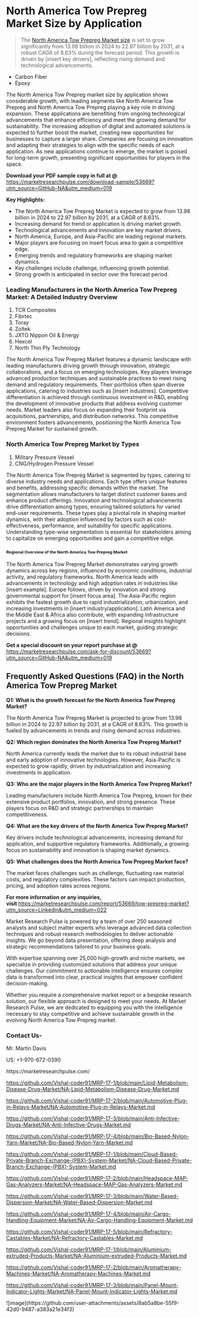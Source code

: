 <h1>North America Tow Prepreg Market&nbsp;Size by Application</h1><blockquote><p>The <a href="https://marketresearchpulse.com/download-sample/53669?utm_source=GitHub-NA&amp;utm_medium=019">North America Tow Prepreg Market size</a> is set to grow significantly from 13.98 billion in 2024 to 22.97 billion by 2031, at a robust CAGR of 8.63% during the forecast period. This growth is driven by [insert key drivers], reflecting rising demand and technological advancements.</p></blockquote><ul><li>Carbon Fiber<li> Epoxy</li></ul><p>The North America Tow Prepreg market size by application shows considerable growth, with leading segments like North America Tow Prepreg and North America Tow Prepreg playing a key role in driving expansion. These applications are benefiting from ongoing technological advancements that enhance efficiency and meet the growing demand for sustainability. The increasing adoption of digital and automated solutions is expected to further boost the market, creating new opportunities for businesses to capture a larger share. Companies are focusing on innovation and adapting their strategies to align with the specific needs of each application. As new applications continue to emerge, the market is poised for long-term growth, presenting significant opportunities for players in the space.</p><p><strong>Download your PDF sample copy in full at @ </strong><a href="https://marketresearchpulse.com/download-sample/53669?utm_source=GitHub-NA&amp;utm_medium=019">https://marketresearchpulse.com/download-sample/53669?utm_source=GitHub-NA&amp;utm_medium=019</a></p><p><strong>Key Highlights: </strong></p><ul><li>The North America Tow Prepreg Market is expected to grow from 13.98 billion in 2024 to 22.97 billion by 2031, at a CAGR of 8.63%.</li><li>Increasing demand for trend or application is driving market growth.</li><li>Technological advancements and innovation are key market drivers.</li><li>North America, Europe, and Asia-Pacific are leading regional markets.</li><li>Major players are focusing on insert focus area to gain a competitive edge.</li><li>Emerging trends and regulatory frameworks are shaping market dynamics.</li><li>Key challenges include challenge, influencing growth potential.</li><li>Strong growth is anticipated in sector over the forecast period.</li></ul><h3>Leading Manufacturers in the North America Tow Prepreg Market: A Detailed Industry Overview</h3><ol><li>TCR Composites</li><li>Fibrtec</li><li>Toray</li><li>Zoltek</li><li>JXTG Nippon Oil & Energy</li><li>Hexcel</li><li>North Thin Ply Technology</li></ol><div class="flex max-w-full flex-col flex-grow"><div class="min-h-8 text-message flex w-full flex-col items-end gap-2 whitespace-normal break-words [.text-message+&amp;]:mt-5" dir="auto" data-message-author-role="assistant" data-message-id="fd8432e4-4910-450d-b182-61b7bfb0a01f" data-message-model-slug="gpt-4o"><div class="flex w-full flex-col gap-1 empty:hidden first:pt-[3px]"><div class="markdown prose w-full break-words dark:prose-invert light"><p>The North America Tow Prepreg Market features a dynamic landscape with leading manufacturers driving growth through innovation, strategic collaborations, and a focus on emerging technologies. Key players leverage advanced production techniques and sustainable practices to meet rising demand and regulatory requirements. Their portfolios often span diverse applications, catering to industries such as [insert industries]. Competitive differentiation is achieved through continuous investment in R&amp;D, enabling the development of innovative products that address evolving customer needs. Market leaders also focus on expanding their footprint via acquisitions, partnerships, and distribution networks. This competitive environment fosters advancements, positioning the North America Tow Prepreg Market for sustained growth.</p></div></div></div></div><h3>North America Tow Prepreg Market by Types</h3><ol><li>Military Pressure Vessel<li> CNG/Hydrogen Pressure Vessel</li></ol><div class="flex max-w-full flex-col flex-grow"><div class="min-h-8 text-message flex w-full flex-col items-end gap-2 whitespace-normal break-words [.text-message+&amp;]:mt-5" dir="auto" data-message-author-role="assistant" data-message-id="084470be-0bb7-4664-bddf-5156b4f41249" data-message-model-slug="gpt-4o-mini"><div class="flex w-full flex-col gap-1 empty:hidden first:pt-[3px]"><div class="markdown prose w-full break-words dark:prose-invert light"><p>The North America Tow Prepreg Market is segmented by types, catering to diverse industry needs and applications. Each type offers unique features and benefits, addressing specific demands within the market. The segmentation allows manufacturers to target distinct customer bases and enhance product offerings. Innovation and technological advancements drive differentiation among types, ensuring tailored solutions for varied end-user requirements. These types play a pivotal role in shaping market dynamics, with their adoption influenced by factors such as cost-effectiveness, performance, and suitability for specific applications. Understanding type-wise segmentation is essential for stakeholders aiming to capitalize on emerging opportunities and gain a competitive edge.</p></div></div></div></div><h3><span style="font-size: 11px;">Regional Overview of the North America Tow Prepreg Market</span></h3><div class="flex max-w-full flex-col flex-grow"><div class="min-h-8 text-message flex w-full flex-col items-end gap-2 whitespace-normal break-words [.text-message+&amp;]:mt-5" dir="auto" data-message-author-role="assistant" data-message-id="e9038762-ce64-4e30-91c9-9bd413514231" data-message-model-slug="gpt-4o-mini"><div class="flex w-full flex-col gap-1 empty:hidden first:pt-[3px]"><div class="markdown prose w-full break-words dark:prose-invert light"><p>The North America Tow Prepreg Market demonstrates varying growth dynamics across key regions, influenced by economic conditions, industrial activity, and regulatory frameworks. North America leads with advancements in technology and high adoption rates in industries like [insert example]. Europe follows, driven by innovation and strong governmental support for [insert focus area]. The Asia-Pacific region exhibits the fastest growth due to rapid industrialization, urbanization, and increasing investments in [insert industry/application]. Latin America and the Middle East &amp; Africa also contribute, with expanding infrastructure projects and a growing focus on [insert trend]. Regional insights highlight opportunities and challenges unique to each market, guiding strategic decisions.</p></div></div></div></div><p><strong>Get a special discount on your report purchase at @ </strong><a href="https://marketresearchpulse.com/ask-for-discount/53669?utm_source=GitHub-NA&amp;utm_medium=019">https://marketresearchpulse.com/ask-for-discount/53669?utm_source=GitHub-NA&amp;utm_medium=019</a></p><h2>Frequently Asked Questions (FAQ) in the North America Tow Prepreg Market</h2><p><strong>Q1: What is the growth forecast for the North America Tow Prepreg Market?</strong></p><p>The North America Tow Prepreg Market is projected to grow from 13.98 billion in 2024 to 22.97 billion by 2031, at a CAGR of 8.63%. This growth is fueled by advancements in trends and rising demand across industries.</p><p><strong>Q2: Which region dominates the North America Tow Prepreg Market?</strong></p><p>North America currently leads the market due to its robust industrial base and early adoption of innovative technologies. However, Asia-Pacific is expected to grow rapidly, driven by industrialization and increasing investments in application.</p><p><strong>Q3: Who are the major players in the North America Tow Prepreg Market?</strong></p><p>Leading manufacturers include North America Tow Prepreg, known for their extensive product portfolios, innovation, and strong presence. These players focus on R&amp;D and strategic partnerships to maintain competitiveness.</p><p><strong>Q4: What are the key drivers of the North America Tow Prepreg Market?</strong></p><p>Key drivers include technological advancements, increasing demand for application, and supportive regulatory frameworks. Additionally, a growing focus on sustainability and innovation is shaping market dynamics.</p><p><strong>Q5: What challenges does the North America Tow Prepreg Market face?</strong></p><p>The market faces challenges such as challenge, fluctuating raw material costs, and regulatory complexities. These factors can impact production, pricing, and adoption rates across regions.</p><p><strong>For more information or any inquiries, visit&nbsp;</strong><a href="https://marketresearchpulse.com/report/53669/tow-prepreg-market?utm_source=Linkedin&utm_medium=022">https://marketresearchpulse.com/report/53669/tow-prepreg-market?utm_source=Linkedin&utm_medium=022</a></p><p>Market Research Pulse is powered by a team of over 250 seasoned analysts and subject matter experts who leverage advanced data collection techniques and robust research methodologies to deliver actionable insights. We go beyond data presentation, offering deep analysis and strategic recommendations tailored to your business goals.</p><p>With expertise spanning over 25,000 high-growth and niche markets, we specialize in providing customized solutions that address your unique challenges. Our commitment to actionable intelligence ensures complex data is transformed into clear, practical insights that empower confident decision-making.</p><p>Whether you require a comprehensive market report or a bespoke research solution, our flexible approach is designed to meet your needs. At Market Research Pulse, we are dedicated to equipping you with the intelligence necessary to stay competitive and achieve sustainable growth in the evolving North America Tow Prepreg market.</p><h3><strong>Contact Us-</strong></h3><p>Mr. Martin Davis</p><p>US: +1-970-672-0390</p><p>https://marketresearchpulse.com/</p><p><a href="https://github.com/Vishal-coder91/MRP-17-1/blob/main/Lipid-Metabolism-Disease-Drug-Market/NA-Lipid-Metabolism-Disease-Drug-Market.md">https://github.com/Vishal-coder91/MRP-17-1/blob/main/Lipid-Metabolism-Disease-Drug-Market/NA-Lipid-Metabolism-Disease-Drug-Market.md</a></p><p><a href="https://github.com/Vishal-coder91/MRP-17-2/blob/main/Automotive-Plug-in-Relays-Market/NA-Automotive-Plug-in-Relays-Market.md">https://github.com/Vishal-coder91/MRP-17-2/blob/main/Automotive-Plug-in-Relays-Market/NA-Automotive-Plug-in-Relays-Market.md</a></p><p><a href="https://github.com/Vishal-coder91/MRP-17-3/blob/main/Anti-Infective-Drugs-Market/NA-Anti-Infective-Drugs-Market.md">https://github.com/Vishal-coder91/MRP-17-3/blob/main/Anti-Infective-Drugs-Market/NA-Anti-Infective-Drugs-Market.md</a></p><p><a href="https://github.com/Vishal-coder91/MRP-17-4/blob/main/Bio-Based-Nylon-Yarn-Market/NA-Bio-Based-Nylon-Yarn-Market.md">https://github.com/Vishal-coder91/MRP-17-4/blob/main/Bio-Based-Nylon-Yarn-Market/NA-Bio-Based-Nylon-Yarn-Market.md</a></p><p><a href="https://github.com/Vishal-coder91/MRP-17-1/blob/main/Cloud-Based-Private-Branch-Exchange-(PBX)-System-Market/NA-Cloud-Based-Private-Branch-Exchange-(PBX)-System-Market.md">https://github.com/Vishal-coder91/MRP-17-1/blob/main/Cloud-Based-Private-Branch-Exchange-(PBX)-System-Market/NA-Cloud-Based-Private-Branch-Exchange-(PBX)-System-Market.md</a></p><p><a href="https://github.com/Vishal-coder91/MRP-17-2/blob/main/Headspace-MAP-Gas-Analyzers-Market/NA-Headspace-MAP-Gas-Analyzers-Market.md">https://github.com/Vishal-coder91/MRP-17-2/blob/main/Headspace-MAP-Gas-Analyzers-Market/NA-Headspace-MAP-Gas-Analyzers-Market.md</a></p><p><a href="https://github.com/Vishal-coder91/MRP-17-3/blob/main/Water-Based-Dispersion-Market/NA-Water-Based-Dispersion-Market.md">https://github.com/Vishal-coder91/MRP-17-3/blob/main/Water-Based-Dispersion-Market/NA-Water-Based-Dispersion-Market.md</a></p><p><a href="https://github.com/Vishal-coder91/MRP-17-4/blob/main/Air-Cargo-Handling-Equipment-Market/NA-Air-Cargo-Handling-Equipment-Market.md">https://github.com/Vishal-coder91/MRP-17-4/blob/main/Air-Cargo-Handling-Equipment-Market/NA-Air-Cargo-Handling-Equipment-Market.md</a></p><p><a href="https://github.com/Vishal-coder91/MRP-17-5/blob/main/Refractory-Castables-Market/NA-Refractory-Castables-Market.md">https://github.com/Vishal-coder91/MRP-17-5/blob/main/Refractory-Castables-Market/NA-Refractory-Castables-Market.md</a></p><p><a href="https://github.com/Vishal-coder91/MRP-17-1/blob/main/Aluminium-extruded-Products-Market/NA-Aluminium-extruded-Products-Market.md">https://github.com/Vishal-coder91/MRP-17-1/blob/main/Aluminium-extruded-Products-Market/NA-Aluminium-extruded-Products-Market.md</a></p><p><a href="https://github.com/Vishal-coder91/MRP-17-2/blob/main/Aromatherapy-Machines-Market/NA-Aromatherapy-Machines-Market.md">https://github.com/Vishal-coder91/MRP-17-2/blob/main/Aromatherapy-Machines-Market/NA-Aromatherapy-Machines-Market.md</a></p><p><a href="https://github.com/Vishal-coder91/MRP-17-3/blob/main/Panel-Mount-Indicator-Lights-Market/NA-Panel-Mount-Indicator-Lights-Market.md">https://github.com/Vishal-coder91/MRP-17-3/blob/main/Panel-Mount-Indicator-Lights-Market/NA-Panel-Mount-Indicator-Lights-Market.md</a></p>
![image](https://github.com/user-attachments/assets/8ab5a8be-55f9-42d0-9487-a383a21e34f3)
